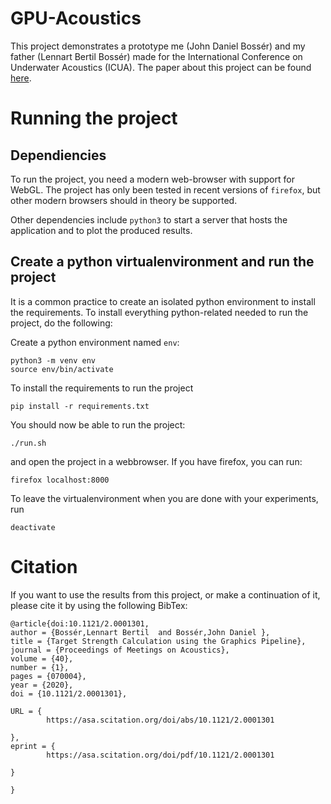 
# GPU-Acoustics

This project demonstrates a prototype me (John Daniel Bossér) and my 
father (Lennart Bertil Bossér) made for the International Conference on
Underwater Acoustics (ICUA). The paper about this project can be found 
[here](https://asa.scitation.org/doi/abs/10.1121/2.0001301). 


# Running the project

## Dependiencies 

To run the project, you need a modern web-browser with support for WebGL. 
The project has only been tested in recent versions of `firefox`, but
other modern browsers should in theory be supported. 

Other dependencies include `python3` to start a server that hosts the 
application and to plot the produced results. 


## Create a python virtualenvironment and run the project

It is a common practice to create an isolated python environment to install the 
requirements. To install everything python-related needed to run the project, 
do the following:

Create a python environment named `env`:
```
python3 -m venv env
source env/bin/activate
```
To install the requirements to run the project
```
pip install -r requirements.txt
```

You should now be able to run the project:
```
./run.sh
```
and open the project in a webbrowser. If you have firefox, you can run:
```
firefox localhost:8000
```

To leave the virtualenvironment when you are done with your experiments, run
```
deactivate
```


# Citation

If you want to use the results from this project, or make a continuation of 
it, please cite it by using the following BibTex:
```
@article{doi:10.1121/2.0001301,
author = {Bossér,Lennart Bertil  and Bossér,John Daniel },
title = {Target Strength Calculation using the Graphics Pipeline},
journal = {Proceedings of Meetings on Acoustics},
volume = {40},
number = {1},
pages = {070004},
year = {2020},
doi = {10.1121/2.0001301},

URL = { 
        https://asa.scitation.org/doi/abs/10.1121/2.0001301
    
},
eprint = { 
        https://asa.scitation.org/doi/pdf/10.1121/2.0001301
    
}

}
```


